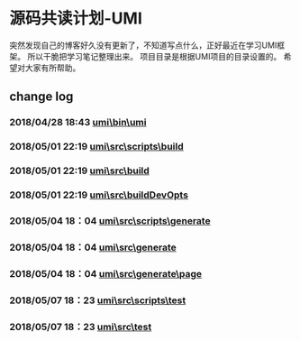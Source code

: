 # 源码共读计划-UMI
突然发现自己的博客好久没有更新了，不知道写点什么，正好最近在学习UMI框架。
所以干脆把学习笔记整理出来。
项目目录是根据UMI项目的目录设置的。
希望对大家有所帮助。

## change log
### 2018/04/28 18:43 [umi\bin\umi](packages/umi/bin/umi.md)

### 2018/05/01 22:19 [umi\src\scripts\build](packages\umi\src\scripts\build.md)
### 2018/05/01 22:19 [umi\src\build](packages\umi\src\build.md)
### 2018/05/01 22:19 [umi\src\buildDevOpts](packages\umi\src\buildDevOpts.md)

### 2018/05/04 18：04 [umi\src\scripts\generate](packages\umi\src\scripts\generate.md)
### 2018/05/04 18：04 [umi\src\generate](packages\umi\src\generate.md)
### 2018/05/04 18：04 [umi\src\generate\page](packages\umi\src\generate\page.md)

### 2018/05/07 18：23 [umi\src\scripts\test](packages\umi\src\scripts\test.md)
### 2018/05/07 18：23 [umi\src\test](packages\umi\src\test.md)